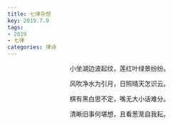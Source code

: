 ```yaml
---
title: 七律杂想
key: 2019.7.9
tags: 
- 2019
- 七律
categories: 律诗
---
```


<p align="center">小坐湖边波起纹，莲红叶绿景纷纷。
</p>
<p align="center">风吹净水为引月，日照晴天怎识云。
</p>
<p align="center">棋有黑白思不定，嘴无大小话难分。
</p>
<p align="center">清晰旧事何堪想，且看葱茏自我耘。
</p>
